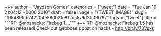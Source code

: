 
+++
author = "Jaydson Gomes"
categories = ["tweet"]
date = "Tue Jan 19 21:04:12 +0000 2010"
draft = false
image = "{TWEET_IMAGE}"
slug = "f05489fcb742204e58d021e812c5579d21c06797"
tags = ["tweet"]
title = """RT: @mozhacks: Firebug 1...."""
+++
RT: @mozhacks: Firebug 1.5 has been released! Check out @robcee's post on hacks - http://bit.ly/73Vsxs
